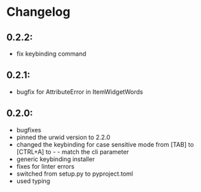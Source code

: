 # Changelog
## 0.2.2:
 - fix keybinding command

## 0.2.1:
 - bugfix for AttributeError in ItemWidgetWords

## 0.2.0:
- bugfixes
- pinned the urwid version to 2.2.0
- changed the keybinding for case sensitive mode from [TAB] to [CTRL+A] to - - match the cli parameter
- generic keybinding installer
- fixes for linter errors
- switched from setup.py to pyproject.toml
- used typing
